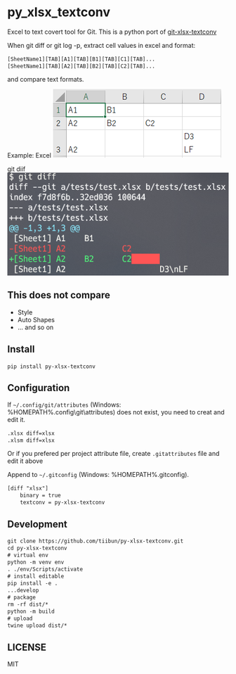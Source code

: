# py_xlsx_textconv

Excel to text covert tool for Git.
This is a python port of [git-xlsx-textconv](https://github.com/tokuhirom/git-xlsx-textconv)

When git diff or git log -p, extract cell values in excel and format:

```
[SheetName1][TAB][A1][TAB][B1][TAB][C1][TAB]...
[SheetName1][TAB][A2][TAB][B2][TAB][C2][TAB]...
```

and compare text formats.

Example: Excel
![excel](https://raw.githubusercontent.com/tiibun/py-xlsx-textconv/main/excel.png)

git diif
![git diff](https://raw.githubusercontent.com/tiibun/py-xlsx-textconv/main/diff.png)

## This does not compare

- Style
- Auto Shapes
- ... and so on

## Install 

```
pip install py-xlsx-textconv
```

## Configuration

If `~/.config/git/attributes` (Windows: %HOMEPATH%\.config\git\attributes) does not exist, you need to creat and edit it.

```:~/.config/git/attributes
.xlsx diff=xlsx
.xlsm diff=xlsx
```

Or if you prefered per project attribute file, create `.gitattributes` file and edit it above

Append to `~/.gitconfig` (Windows: %HOMEPATH%\.gitconfig).

```:~/.gitconfig
[diff "xlsx"]
    binary = true
    textconv = py-xlsx-textconv
```

## Development

```
git clone https://github.com/tiibun/py-xlsx-textconv.git
cd py-xlsx-textconv
# virtual env
python -m venv env
. ./env/Scripts/activate
# install editable
pip install -e .
...develop
# package
rm -rf dist/*
python -m build
# upload
twine upload dist/*
```

## LICENSE

MIT
